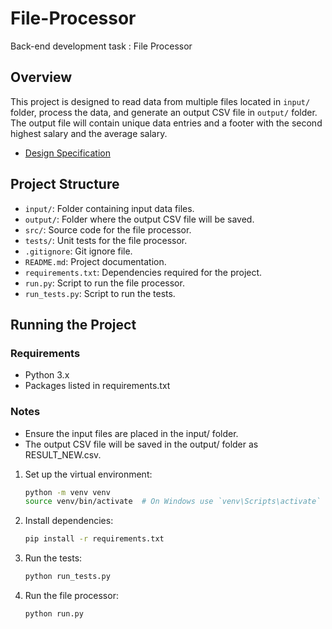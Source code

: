 # File-Processor
Back-end development task : File Processor

## Overview

This project is designed to read data from multiple files located in `input/` folder, process the data, and generate an output CSV file in `output/` folder. The output file will contain unique data entries and a footer with the second highest salary and the average salary.
- [Design Specification](https://github.com/Khushal-Rathod-7035/File-Processor/blob/master/documents/DesignSpecification.pdf)

## Project Structure

- `input/`: Folder containing input data files.
- `output/`: Folder where the output CSV file will be saved.
- `src/`: Source code for the file processor.
- `tests/`: Unit tests for the file processor.
- `.gitignore`: Git ignore file.
- `README.md`: Project documentation.
- `requirements.txt`: Dependencies required for the project.
- `run.py`: Script to run the file processor.
- `run_tests.py`: Script to run the tests.

## Running the Project

### Requirements
- Python 3.x
- Packages listed in requirements.txt

### Notes
- Ensure the input files are placed in the input/ folder.
- The output CSV file will be saved in the output/ folder as RESULT_NEW.csv.

1. Set up the virtual environment:
   ```sh
   python -m venv venv
   source venv/bin/activate  # On Windows use `venv\Scripts\activate`

2. Install dependencies:
   ```sh
   pip install -r requirements.txt

3. Run the tests:
   ```sh
   python run_tests.py

4. Run the file processor:
   ```sh
   python run.py
